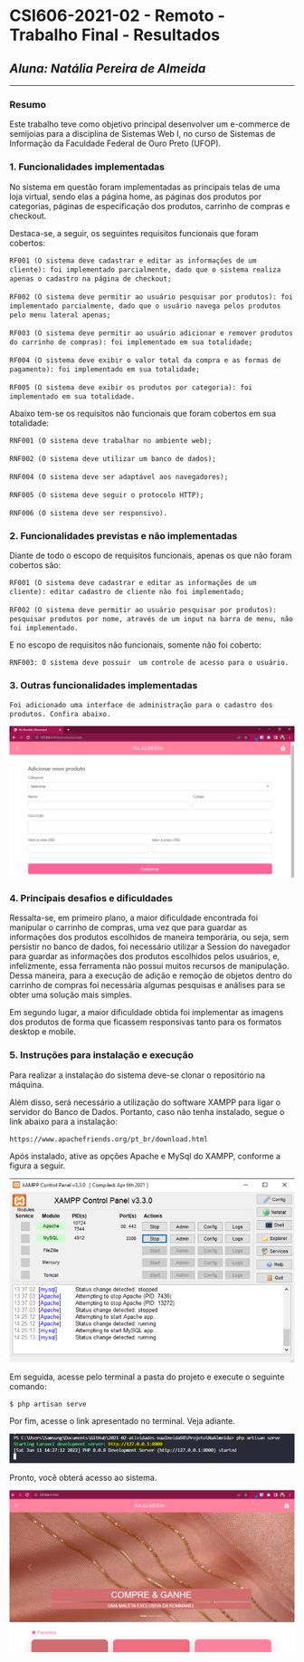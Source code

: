 # **CSI606-2021-02 - Remoto - Trabalho Final - Resultados**

## *Aluna: Natália Pereira de Almeida*

--------------

<!-- Este documento tem como objetivo apresentar o projeto desenvolvido, considerando o que foi definido na proposta e o produto final. -->

### Resumo

  Este trabalho teve como objetivo principal desenvolver um e-commerce de semijoias para a disciplina de Sistemas Web I, no curso de Sistemas de Informação da Faculdade Federal de Ouro Preto (UFOP). 

### 1. Funcionalidades implementadas
<!-- Descrever as funcionalidades que eram previstas e foram implementas. -->

No sistema em questão foram implementadas as principais telas de uma loja virtual, sendo elas a página home, as páginas dos produtos por categorias, páginas de especificação dos produtos, carrinho de compras e checkout. 

Destaca-se, a seguir, os seguintes requisitos funcionais que foram cobertos:

    RF001 (O sistema deve cadastrar e editar as informações de um cliente): foi implementado parcialmente, dado que o sistema realiza apenas o cadastro na página de checkout;
    
    RF002 (O sistema deve permitir ao usuário pesquisar por produtos): foi implementado parcialmente, dado que o usuário navega pelos produtos pelo menu lateral apenas;
    
    RF003 (O sistema deve permitir ao usuário adicionar e remover produtos do carrinho de compras): foi implementado em sua totalidade;
    
    RF004 (O sistema deve exibir o valor total da compra e as formas de pagamento): foi implementado em sua totalidade;
    
    RF005 (O sistema deve exibir os produtos por categoria): foi implementado em sua totalidade.

Abaixo tem-se os requisitos não funcionais que foram cobertos em sua totalidade:

    RNF001 (O sistema deve trabalhar no ambiente web);

    RNF002 (O sistema deve utilizar um banco de dados);
    
    RNF004 (O sistema deve ser adaptável aos navegadores);
    
    RNF005 (O sistema deve seguir o protocolo HTTP);
    
    RNF006 (O sistema deve ser responsivo).
  
### 2. Funcionalidades previstas e não implementadas
<!-- Descrever as funcionalidades que eram previstas e não foram implementas, apresentando uma breve justificativa do porquê elas não foram incluídas -->

Diante de todo o escopo de requisitos funcionais, apenas os que não foram cobertos são:

    RF001 (O sistema deve cadastrar e editar as informações de um cliente): editar cadastro de cliente não foi implementado;

    RF002 (O sistema deve permitir ao usuário pesquisar por produtos): pesquisar produtos por nome, através de um input na barra de menu, não foi implementado.

E no escopo de requisitos não funcionais, somente não foi coberto:

    RNF003: O sistema deve possuir  um controle de acesso para o usuário.    

### 3. Outras funcionalidades implementadas
<!-- Descrever as funcionalidades implementas além daquelas que foram previstas, caso se aplique.  -->
    
    Foi adicionado uma interface de administração para o cadastro dos produtos. Confira abaixo.

![Screenshot](createProduct.PNG)

### 4. Principais desafios e dificuldades
<!-- Descrever os principais desafios encontrados no desenvolvimento do trabalho, quais foram as dificuldades e como elas foram superadas e resolvidas. -->

Ressalta-se, em primeiro plano, a maior dificuldade encontrada foi manipular o carrinho de compras, uma vez que para guardar as informações dos produtos escolhidos de maneira temporária, ou seja, sem persistir no banco de dados, foi necessário utilizar a Session do navegador para guardar as informações dos produtos escolhidos pelos usuários, e, infelizmente, essa ferramenta não possui muitos recursos de manipulação. Dessa maneira, para a execução de adição e remoção de objetos dentro do carrinho de compras foi necessária algumas pesquisas e análises para se obter uma solução mais simples. 

Em segundo lugar, a maior dificuldade obtida foi implementar as imagens dos produtos de forma que ficassem responsivas tanto para os formatos desktop e mobile. 

### 5. Instruções para instalação e execução
<!-- Descrever o que deve ser feito para instalar (ou baixar) a aplicação, o que precisa ser configurando (parâmetros, banco de dados e afins) e como executá-la. -->

Para realizar a instalação do sistema deve-se clonar o repositório na máquina. 


Além disso, será necessário a utilização do software XAMPP para ligar o servidor do Banco de Dados. Portanto, caso não tenha instalado, segue o link abaixo para a instalação:

    https://www.apachefriends.org/pt_br/download.html

Após instalado, ative as opções Apache e MySql do XAMPP, conforme a figura a seguir.


  ![Screenshot](XAMPP.PNG)


Em seguida, acesse pelo terminal a pasta do projeto e execute o seguinte comando:

    $ php artisan serve

Por fim, acesse o link apresentado no terminal. Veja adiante.


  ![Screenshot](linkTerminal.PNG)

Pronto, você obterá acesso ao sistema.

  ![Screenshot](web.PNG)


